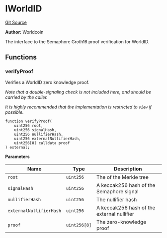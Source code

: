# IWorldID
[Git Source](https://github.com/SwineCoder101/world-id-state-bridge/blob/da63ea15118c125576858d5f20d9bfdd91cb337f/src/interfaces/IWorldID.sol)

**Author:**
Worldcoin

The interface to the Semaphore Groth16 proof verification for WorldID.


## Functions
### verifyProof

Verifies a WorldID zero knowledge proof.

*Note that a double-signaling check is not included here, and should be carried by the
caller.*

*It is highly recommended that the implementation is restricted to `view` if possible.*


```solidity
function verifyProof(
    uint256 root,
    uint256 signalHash,
    uint256 nullifierHash,
    uint256 externalNullifierHash,
    uint256[8] calldata proof
) external;
```
**Parameters**

|Name|Type|Description|
|----|----|-----------|
|`root`|`uint256`|The of the Merkle tree|
|`signalHash`|`uint256`|A keccak256 hash of the Semaphore signal|
|`nullifierHash`|`uint256`|The nullifier hash|
|`externalNullifierHash`|`uint256`|A keccak256 hash of the external nullifier|
|`proof`|`uint256[8]`|The zero-knowledge proof|


